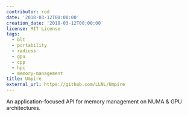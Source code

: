 ```yaml
---
contributor: rod
date: '2018-03-12T00:00:00'
creation_date: '2018-03-12T00:00:00'
license: MIT License
tags:
  - blt
  - portability
  - radiuss
  - gpu
  - cpp
  - hpc
  - memory-management
title: Umpire
external_url: https://github.com/LLNL/Umpire
---
```


An application-focused API for memory management on NUMA & GPU architectures.
